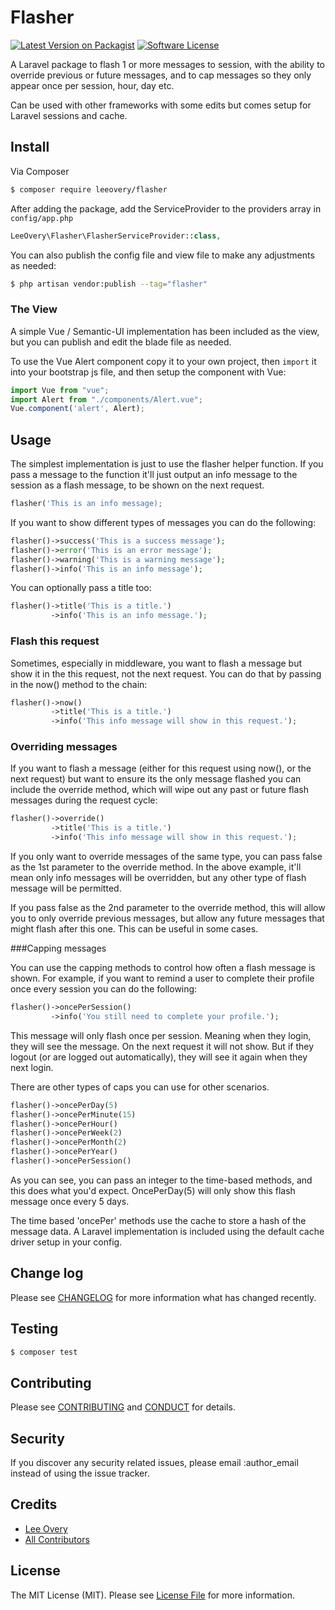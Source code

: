# Flasher

[![Latest Version on Packagist][ico-version]][link-packagist]
[![Software License][ico-license]](LICENSE.md)

A Laravel package to flash 1 or more messages to session, with the ability to override previous or future messages, and to cap messages so they only appear once per session, hour, day etc.

Can be used with other frameworks with some edits but comes setup for Laravel sessions and cache.

## Install

Via Composer

``` bash
$ composer require leeovery/flasher
```

After adding the package, add the ServiceProvider to the providers array in `config/app.php`

``` php
LeeOvery\Flasher\FlasherServiceProvider::class,
```

You can also publish the config file and view file to make any adjustments as needed:

```bash
$ php artisan vendor:publish --tag="flasher"
```

### The View

A simple Vue / Semantic-UI implementation has been included as the view, but you can publish and edit the blade file as needed.

To use the Vue Alert component copy it to your own project, then `import` it into your bootstrap js file, and then setup the component with Vue:

``` js
import Vue from "vue";
import Alert from "./components/Alert.vue";
Vue.component('alert', Alert);
```

## Usage

The simplest implementation is just to use the flasher helper function. If you pass a message to the function it'll just output an info message to the session as a flash message, to be shown on the next request.

``` php
flasher('This is an info message);
```

If you want to show different types of messages you can do the following:

``` php
flasher()->success('This is a success message');
flasher()->error('This is an error message');
flasher()->warning('This is a warning message');
flasher()->info('This is an info message');
```

You can optionally pass a title too:

``` php
flasher()->title('This is a title.')
         ->info('This is an info message.');
```

### Flash this request

Sometimes, especially in middleware, you want to flash a message but show it in the this request, not the next request. You can do that by passing in the now() method to the chain:

``` php
flasher()->now()
         ->title('This is a title.')
         ->info('This info message will show in this request.');
```

### Overriding messages

If you want to flash a message (either for this request using now(), or the next request) but want to ensure its the only message flashed you can include the override method, which will wipe out any past or future flash messages during the request cycle:

``` php
flasher()->override()
         ->title('This is a title.')
         ->info('This info message will show in this request.');
```

If you only want to override messages of the same type, you can pass false as the 1st parameter to the override method. In the above example, it'll mean only info messages will be overridden, but any other type of flash message will be permitted.

If you pass false as the 2nd parameter to the override method, this will allow you to only override previous messages, but allow any future messages that might flash after this one. This can be useful in some cases.
 
###Capping messages
 
You can use the capping methods to control how often a flash message is shown. For example, if you want to remind a user to complete their profile once every session you can do the following:

``` php
flasher()->oncePerSession()
         ->info('You still need to complete your profile.');
```
 
This message will only flash once per session. Meaning when they login, they will see the message. On the next request it will not show. But if they logout (or are logged out automatically), they will see it again when they next login.

There are other types of caps you can use for other scenarios.

``` php
flasher()->oncePerDay(5)
flasher()->oncePerMinute(15)
flasher()->oncePerHour()
flasher()->oncePerWeek(2)
flasher()->oncePerMonth(2)
flasher()->oncePerYear()
flasher()->oncePerSession()
```

As you can see, you can pass an integer to the time-based methods, and this does what you'd expect. OncePerDay(5) will only show this flash message once every 5 days.

The time based 'oncePer' methods use the cache to store a hash of the message data. A Laravel implementation is included using the default cache driver setup in your config.

## Change log

Please see [CHANGELOG](CHANGELOG.md) for more information what has changed recently.

## Testing

``` bash
$ composer test
```

## Contributing

Please see [CONTRIBUTING](CONTRIBUTING.md) and [CONDUCT](CONDUCT.md) for details.

## Security

If you discover any security related issues, please email :author_email instead of using the issue tracker.

## Credits

- [Lee Overy][link-author]
- [All Contributors][link-contributors]

## License

The MIT License (MIT). Please see [License File](LICENSE) for more information.

[ico-version]: https://img.shields.io/packagist/v/:vendor/:package_name.svg?style=flat-square
[ico-license]: https://img.shields.io/badge/license-MIT-brightgreen.svg?style=flat-square
[ico-travis]: https://img.shields.io/travis/:vendor/:package_name/master.svg?style=flat-square

[link-packagist]: https://packagist.org/packages/:vendor/:package_name
[link-travis]: https://travis-ci.org/:vendor/:package_name
[link-downloads]: https://packagist.org/packages/:vendor/:package_name
[link-author]: https://github.com/:author_username
[link-contributors]: ../../contributors
